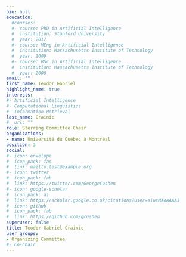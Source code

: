 ```yaml
---
bio: null
education:
  #courses:
  #- course: PhD in Artificial Intelligence
  #  institution: Stanford University
  #  year: 2012
  #- course: MEng in Artificial Intelligence
  #  institution: Massachusetts Institute of Technology
  #  year: 2009
  #- course: BSc in Artificial Intelligence
  #  institution: Massachusetts Institute of Technology
  #  year: 2008
email: ""
first_name: Teodor Gabriel
highlight_name: true
interests:
#- Artificial Intelligence
#- Computational Linguistics
#- Information Retrieval
last_name: Crainic
#  url: ""
role: Sterring Committee Chair
organizations:
- name: Université du Québec à Montréal
position: 3
social:
#- icon: envelope
#  icon_pack: fas
#  link: mailto:test@example.org
#- icon: twitter
#  icon_pack: fab
#  link: https://twitter.com/GeorgeCushen
#- icon: google-scholar
#  icon_pack: ai
#  link: https://scholar.google.co.uk/citations?user=sIwtMXoAAAAJ
#- icon: github
#  icon_pack: fab
#  link: https://github.com/gcushen
superuser: false
title: Teodor Gabriel Crainic
user_groups:
- Organizing Committee
#- Co-Chair
---
```


<!-- Eiji Hato is a professor of ... -->

